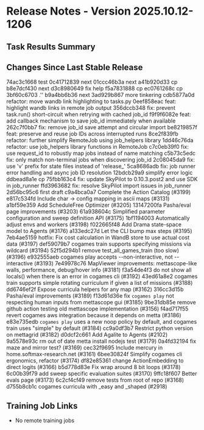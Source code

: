 # Release Notes - Version 2025.10.12-1206

## Task Results Summary


## Changes Since Last Stable Release

74ac3c1668 test
0c41712839 next
01ccc46b3a next
a41b920d33 cp
b8e7dcf430 next
d3c8980649 fix help
f5a7831888 cp
ec0761268c cp
3bf60c6703 .''
b9a4bb6b36 next
3ad929b867 more tinkering
cdb5877a0d refactor: move wandb link highlighting to tasks.py
0eef858eac feat: highlight wandb links in remote job output
356dccb348 fix: prevent task.run() short-circuit when retrying with cached job_id
f9f9f6082e feat: add callback mechanism to save job_id immediately when available
262c7f0bb7 fix: remove job_id save attempt and circular import
be8219857f feat: preserve and reuse job IDs across interrupted runs
8ce2f839fb refactor: further simplify RemoteJob using job_helpers library
1dd46c76da refactor: use job_helpers library functions in RemoteJob
c7c0eb39f0 fix: use request_id to robustly map jobs instead of name matching
c5b73c5edc fix: only match non-terminal jobs when discovering job_id
2c08045da9 fix: use 'v' prefix for state files instead of 'release_'
5ca8686adb fix: job runner error handling and async job ID resolution
12bdcb29a9 simplify error logic
ddbead8a1e cp
75fbb163c4 fix: update SkyPilot to 0.10.3.post2 and use SDK in job_runner
ffd3963682 fix: resolve SkyPilot import issues in job_runner
2d56bc95c6 first draft
c9a4bca0a7 Complete the Action Catalog (#3199)
e817c534fd Include char -> config mapping in ascii maps (#3131)
a1bf59e359 Add ScheduleFree Optimizer (#3205)
13147200fa Pasha/eval page improvements (#3203)
61a938604c Simplified parameter configuration and sweep definition API  (#3175)
1bf1194003 Automatically adjust envs and workers (#3198)
f022665f48 Add Drama state-space model to Agents (#3176)
a133edc27d Let the CLI bump max steps (#3195)
7eb4ae5159 hotfix: Fix cost calculation in WandB store to use actual cost data (#3197)
def59079b7 cogames train supports specifying missions via wildcard (#3194)
52f5d294b1 remove test_all_games_train (too slow) (#3196)
e932555aeb cogames play accepts --non-interactive, not --interactive (#3193)
7e49978c76 MapViewer improvements: mettascope-like walls, performance, debug/hover info (#3181)
f3a54de4f3 do not show all locals() when there is an error in cogames cli (#3192)
43ed61a8e2 cogames train supports simple rotating curriculum if given a list of missions (#3188)
dd6746ef2f Expose curricula helpers for any map (#3162)
316cc3d15b Pasha/eval improvements (#3189)
f13d61d36e fix `cogames play` not respecting human inputs from mettascope gui (#3185)
9be31db85e remove github action testing old mettascope implementation (#3156)
f4ad717f55 revert cogames aws integration because it depends on metta (#3186)
e83e735edb `cogames play` uses a new noop policy by default, and cogames train uses "simple" by default (#3184)
cc9a0df3b7 Restrict python version on mettagrid (#3182)
d0dcf2c661 Add Agalite to Agents (#2102)
9a5578e93c rm out of date metta install nodejs test (#3179)
0a4fd32194 fix maze and mirror test? (#3169)
cec32f9695 Include mercury in home.softmax-research.net (#3161)
6bee30824f Simplify cogames cli ergonomics, refactor (#3174)
df82e85361 change ActionEmbedding to direct logits (#3166)
b5d778d83e Fix wrap around 8 bit loops (#3178)
6c00b39f79 add sweep specific evaluation suites (#3170)
9ffc18f607 Better evals page (#3173)
6c2cf4cf49 remove tests from root of repo (#3168)
d755b8cb1c cogames curricula with _easy and _shaped (#2918)

## Training Job Links

- No remote training jobs
